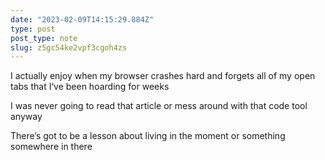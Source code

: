 ```yaml
---
date: "2023-02-09T14:15:29.884Z"
type: post 
post_type: note
slug: z5gc54ke2vpf3cgoh4zs
---
```

I actually enjoy when my browser crashes hard and forgets all of my open tabs that I‘ve been hoarding for weeks

I was never going to read that article or mess around with that code tool anyway

There’s got to be a lesson about living in the moment or something somewhere in there
